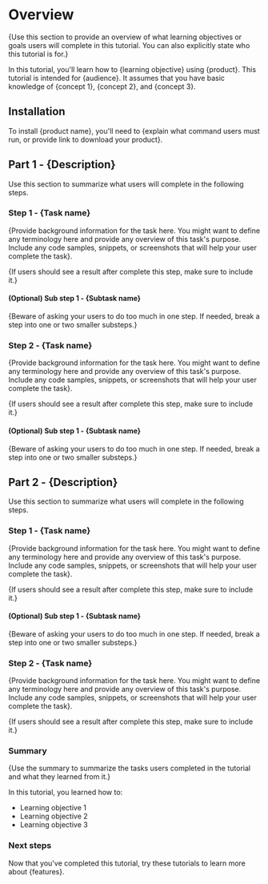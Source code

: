 # Overview

{Use this section to provide an overview of what learning objectives or goals users will complete in this tutorial. You can also explicitly state who this tutorial is for.}

In this tutorial, you'll learn how to {learning objective} using {product}. This tutorial is intended for {audience}. It assumes that you have basic knowledge of {concept 1}, {concept 2}, and {concept 3}. <!--Link to resources here?-->

## Installation

To install {product name}, you'll need to {explain what command users must run, or provide link to download your product}.

## Part 1 - {Description}

Use this section to summarize what users will complete in the following steps.

### Step 1 - {Task name}

{Provide background information for the task here. You might want to define any terminology here and provide any overview of this task's purpose.
Include any code samples, snippets, or screenshots that will help your user complete the task}.

{If users should see a result after complete this step, make sure to include it.}

#### (Optional) Sub step 1 - {Subtask name}

{Beware of asking your users to do too much in one step. If needed, break a step into one or two smaller substeps.}

### Step 2 - {Task name}

{Provide background information for the task here. You might want to define any terminology here and provide any overview of this task's purpose.
Include any code samples, snippets, or screenshots that will help your user complete the task}.

{If users should see a result after complete this step, make sure to include it.}

#### (Optional) Sub step 1 - {Subtask name}

{Beware of asking your users to do too much in one step. If needed, break a step into one or two smaller substeps.}
## Part 2 - {Description}

Use this section to summarize what users will complete in the following steps.

### Step 1 - {Task name}

{Provide background information for the task here. You might want to define any terminology here and provide any overview of this task's purpose.
Include any code samples, snippets, or screenshots that will help your user complete the task}.

{If users should see a result after complete this step, make sure to include it.}

#### (Optional) Sub step 1 - {Subtask name}

{Beware of asking your users to do too much in one step. If needed, break a step into one or two smaller substeps.}

### Step 2 - {Task name}

{Provide background information for the task here. You might want to define any terminology here and provide any overview of this task's purpose.
Include any code samples, snippets, or screenshots that will help your user complete the task}.

{If users should see a result after complete this step, make sure to include it.}

### Summary

{Use the summary to summarize the tasks users completed in the tutorial and what they learned from it.}

In this tutorial, you learned how to:

* Learning objective 1
* Learning objective 2
* Learning objective 3

### Next steps

Now that you've completed this tutorial, try these tutorials to learn more about {features}.